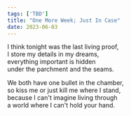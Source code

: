 ```yaml
---
tags: ['TBD']
title: "One More Week; Just In Case"
date: 2023-06-03
---
```


I think tonight was the last living proof,  
I store my details in my dreams,  
everything important is hidden  
under the parchment and the seams.

We both have one bullet in the chamber,  
so kiss me or just kill me where I stand,  
because I can't imagine living through  
a world where I can't hold your hand.
